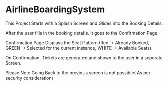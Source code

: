 # AirlineBoardingSystem


This Project Starts with a Splash Screen and Glides into the Booking Details.

After the user fills in the booking details. It goes to the Confirmation Page.

Confirmation Page Displays the Seat Pattern (Red -> Already Booked, GREEN -> Selected for the current instance, WHITE -> Available Seats).

On Confirmation. Tickets are generated and shown to the user in a seperate Screen. 

Please Note Going Back to the previous screen is not possible( As per security consideration)
